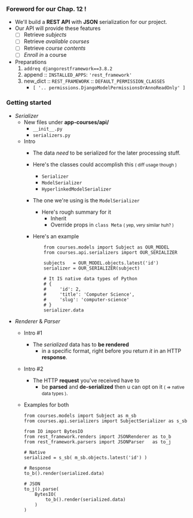 ### Foreword for our Chap. 12 !
- We'll build a **REST API** with **JSON** serialization for our project.
- Our API will provide these features
    - [ ] Retrieve *subjects*
    - [ ] Retrieve *available courses*
    - [ ] Retrieve *course contents*
    - [ ] *Enroll in* a course 
- Preparations 
    1. ```addreq djangorestframework==3.8.2```
    2. append :: ```INSTALLED_APPS```: ```'rest_framework'```
    3. new_dict :: ```REST_FRAMEWORK``` :: ```DEFAULT_PERMISSION_CLASSES``` 
        - ```[ '.. permissions.DjangoModelPermissionsOrAnnoReadOnly' ] ```

### Getting started 
- *Serializer*
    - New files under **app-courses/api/**
        -  ```__init__.py```
        - ```serializers.py```
    - Intro
        - The data *need* to be serialized for the later processing stuff.
        - Here's the classes could accomplish this <small>( diff usage though )</small>
            - ```Serializer```
            - ```ModelSerializer```
            - ```HyperlinkedModelSerializer```
        - The one we're using is the ```ModelSerializer```
            - Here's rough summary for it
                - Inherit 
                - Override props in ```class Meta``` <small>( yep, very similar huh? )</small>
        - Here's an example 
            
            ```
                from courses.models import Subject as OUR_MODEL
                from courses.api.serializers import OUR_SERIALIZER
                
                subjects   = OUR_MODEL.objects.latest('id')
                serializer = OUR_SERIALIZER(subject)
                
                # It IS native data types of Python
                # {
                #     'id': 2, 
                #     'title': 'Computer Science', 
                #     'slug': 'computer-science'
                # } 
                serializer.data
            ```
- *Renderer* & *Parser*
    - Intro \#1
        - The *serialized* data has to **be rendered** 
            - in a specific format, right before you return *it* in an HTTP **response**. 
    - Intro \#2 
        - The HTTP **request** you've received have to 
            - be **parsed** and **de-serialized** then u can opt on it <small>( => native data types )</small>.
    - Examples for both
        
        ```
        from courses.models import Subject as m_sb
        from courses.api.serializers import SubjectSerializer as s_sb
        
        from IO import BytesIO
        from rest_framework.renders import JSONRenderer as to_b
        from rest_framework.parsers import JSONParser   as to_j
        
        # Native
        serialized = s_sb( m_sb.objects.latest('id') )
        
        # Response
        to_b().render(serialized.data)
        
        # JSON
        to_j().parse(
            BytesIO(
                to_b().render(serialized.data)
            )
        )
        ```